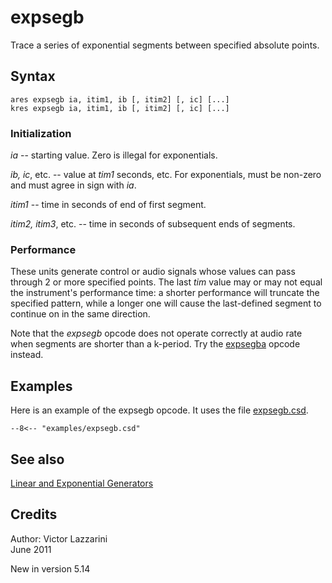 <!--
id:expsegb
category:Signal Generators:Linear and Exponential Generators
-->
# expsegb
Trace a series of exponential segments between specified absolute points.

## Syntax
``` csound-orc
ares expsegb ia, itim1, ib [, itim2] [, ic] [...]
kres expsegb ia, itim1, ib [, itim2] [, ic] [...]
```

### Initialization

_ia_ -- starting value. Zero is illegal for exponentials.

_ib, ic_, etc. -- value at _tim1_ seconds, etc. For exponentials, must be non-zero and must agree in sign with _ia_.

_itim1_ -- time in seconds of end of first segment.

_itim2, itim3_, etc. -- time in seconds of
subsequent ends of segments.

### Performance

These units generate control or audio signals whose values can pass through 2 or more specified points. The last _tim_ value may or may not equal the instrument's performance time: a shorter performance will truncate the specified pattern, while a longer one will cause the last-defined segment to continue on in the same direction.

Note that the _expsegb_ opcode does not operate correctly at audio rate when segments are shorter than a k-period. Try the [expsegba](../../opcodes/expsegba) opcode instead.

## Examples

Here is an example of the expsegb opcode. It uses the file [expsegb.csd](../../examples/expsegb.csd).

``` csound-orc title="Example of the expsegb opcode." linenums="1"
--8<-- "examples/expsegb.csd"
```

## See also

[Linear and Exponential Generators](../../siggen/lineexp)

## Credits

Author: Victor Lazzarini<br>
June 2011 <br>

New in version 5.14
